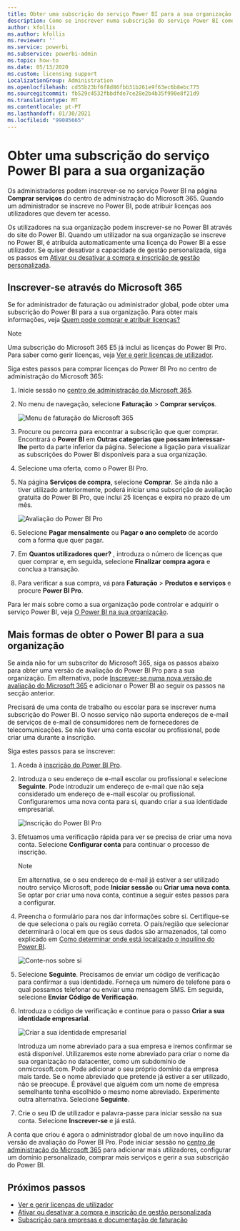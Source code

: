 ```yaml
---
title: Obter uma subscrição do serviço Power BI para a sua organização
description: Como se inscrever numa subscrição do serviço Power BI como administrador e comprar licenças em massa.
author: kfollis
ms.author: kfollis
ms.reviewer: ''
ms.service: powerbi
ms.subservice: powerbi-admin
ms.topic: how-to
ms.date: 05/13/2020
ms.custom: licensing support
LocalizationGroup: Administration
ms.openlocfilehash: cd55b23bf6f8d86fbb31b261e9f63ec6b8ebc775
ms.sourcegitcommit: fb529c4532fbbdfde7ce28e2b4b35f990e8f21d9
ms.translationtype: MT
ms.contentlocale: pt-PT
ms.lasthandoff: 01/30/2021
ms.locfileid: "99085665"
---
```

# <a name="get-a-power-bi-service-subscription-for-your-organization"></a>Obter uma subscrição do serviço Power BI para a sua organização

Os administradores podem inscrever-se no serviço Power BI na página **Comprar serviços** do centro de administração do Microsoft 365. Quando um administrador se inscreve no Power BI, pode atribuir licenças aos utilizadores que devem ter acesso.

Os utilizadores na sua organização podem inscrever-se no Power BI através do site do Power BI. Quando um utilizador na sua organização se inscreve no Power BI, é atribuída automaticamente uma licença do Power BI a esse utilizador. Se quiser desativar a capacidade de gestão personalizada, siga os passos em [Ativar ou desativar a compra e inscrição de gestão personalizada](service-admin-disable-self-service.md).

## <a name="sign-up-through-microsoft-365"></a>Inscrever-se através do Microsoft 365

Se for administrador de faturação ou administrador global, pode obter uma subscrição do Power BI para a sua organização. Para obter mais informações, veja [Quem pode comprar e atribuir licenças?](service-admin-licensing-organization.md#who-can-purchase-and-assign-licenses)

> [!NOTE]
>
> Uma subscrição do Microsoft 365 E5 já inclui as licenças do Power BI Pro. Para saber como gerir licenças, veja [Ver e gerir licenças de utilizador](service-admin-manage-licenses.md).
>
>

Siga estes passos para comprar licenças do Power BI Pro no centro de administração do Microsoft 365:

1. Inicie sessão no [centro de administração do Microsoft 365](https://admin.microsoft.com).

2. No menu de navegação, selecione **Faturação** > **Comprar serviços**.
  
   ![Menu de faturação do Microsoft 365](media/service-admin-org-subscription/m365-billing-menu.png)

3. Procure ou percorra para encontrar a subscrição que quer comprar. Encontrará o **Power BI** em **Outras categorias que possam interessar-lhe** perto da parte inferior da página. Selecione a ligação para visualizar as subscrições do Power BI disponíveis para a sua organização.

4. Selecione uma oferta, como o Power BI Pro.

5. Na página **Serviços de compra**, selecione **Comprar**. Se ainda não a tiver utilizado anteriormente, poderá iniciar uma subscrição de avaliação gratuita do Power BI Pro, que inclui 25 licenças e expira no prazo de um mês.

   ![Avaliação do Power BI Pro](media/service-admin-org-subscription/m365-org-free-trial-pro.png)

6. Selecione **Pagar mensalmente** ou **Pagar o ano completo** de acordo com a forma que quer pagar.

7. Em **Quantos utilizadores quer?** , introduza o número de licenças que quer comprar e, em seguida, selecione **Finalizar compra agora** e conclua a transação.

8. Para verificar a sua compra, vá para **Faturação** > **Produtos e serviços** e procure **Power BI Pro**.

Para ler mais sobre como a sua organização pode controlar e adquirir o serviço Power BI, veja [O Power BI na sua organização](/microsoft-365/admin/misc/power-bi-in-your-organization).

## <a name="more-ways-to-get-power-bi-for-your-organization"></a>Mais formas de obter o Power BI para a sua organização

Se ainda não for um subscritor do Microsoft 365, siga os passos abaixo para obter uma versão de avaliação do Power BI Pro para a sua organização. Em alternativa, pode [Inscrever-se numa nova versão de avaliação do Microsoft 365](service-admin-signing-up-for-power-bi-with-a-new-office-365-trial.md) e adicionar o Power BI ao seguir os passos na secção anterior.

Precisará de uma conta de trabalho ou escolar para se inscrever numa subscrição do Power BI. O nosso serviço não suporta endereços de e-mail de serviços de e-mail de consumidores nem de fornecedores de telecomunicações. Se não tiver uma conta escolar ou profissional, pode criar uma durante a inscrição.

Siga estes passos para se inscrever:

1. Aceda à [inscrição do Power BI Pro](https://signup.microsoft.com/create-account/signup?OfferId=d59682f3-3e3b-4686-9c00-7c7c1c736085&ali=1&products=d59682f3-3e3b-4686-9c00-7c7c1c736085). 

2. Introduza o seu endereço de e-mail escolar ou profissional e selecione **Seguinte**. Pode introduzir um endereço de e-mail que não seja considerado um endereço de e-mail escolar ou profissional. Configuraremos uma nova conta para si, quando criar a sua identidade empresarial.

   ![Inscrição do Power BI Pro](media/service-admin-org-subscription/power-bi-pro-admins.png)

3. Efetuamos uma verificação rápida para ver se precisa de criar uma nova conta. Selecione **Configurar conta** para continuar o processo de inscrição.

   > [!NOTE]
   >Em alternativa, se o seu endereço de e-mail já estiver a ser utilizado noutro serviço Microsoft, pode **Iniciar sessão** ou **Criar uma nova conta**. Se optar por criar uma nova conta, continue a seguir estes passos para a configurar.
>
>
 
4. Preencha o formulário para nos dar informações sobre si. Certifique-se de que seleciona o país ou região correta. O país/região que selecionar determinará o local em que os seus dados são armazenados, tal como explicado em [Como determinar onde está localizado o inquilino do Power BI](service-admin-where-is-my-tenant-located.md#how-to-determine-where-your-power-bi-tenant-is-located).

   ![Conte-nos sobre si](media/service-admin-org-subscription/tell-about-yourself.png)

5. Selecione **Seguinte**. Precisamos de enviar um código de verificação para confirmar a sua identidade. Forneça um número de telefone para o qual possamos telefonar ou enviar uma mensagem SMS. Em seguida, selecione **Enviar Código de Verificação**.

6. Introduza o código de verificação e continue para o passo **Criar a sua identidade empresarial**.

   ![Criar a sua identidade empresarial](media/service-admin-org-subscription/business-identity.png)

    Introduza um nome abreviado para a sua empresa e iremos confirmar se está disponível. Utilizaremos este nome abreviado para criar o nome da sua organização no datacenter, como um subdomínio de onmicrosoft.com. Pode adicionar o seu próprio domínio da empresa mais tarde. Se o nome abreviado que pretende já estiver a ser utilizado, não se preocupe. É provável que alguém com um nome de empresa semelhante tenha escolhido o mesmo nome abreviado. Experimente outra alternativa. Selecione **Seguinte**.
    
7. Crie o seu ID de utilizador e palavra-passe para iniciar sessão na sua conta. Selecione **Inscrever-se** e já está.

A conta que criou é agora o administrador global de um novo inquilino da versão de avaliação do Power BI Pro. Pode iniciar sessão no [centro de administração do Microsoft 365](https://admin.microsoft.com) para adicionar mais utilizadores, configurar um domínio personalizado, comprar mais serviços e gerir a sua subscrição do Power BI.

## <a name="next-steps"></a>Próximos passos

- [Ver e gerir licenças de utilizador](service-admin-manage-licenses.md)
- [Ativar ou desativar a compra e inscrição de gestão personalizada](service-admin-disable-self-service.md)
- [Subscrição para empresas e documentação de faturação](/microsoft-365/commerce/)